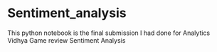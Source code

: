 # Sentiment_analysis
This python notebook is the final submission I had done for  Analytics Vidhya Game review Sentiment Analysis 
